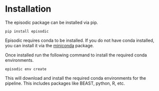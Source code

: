 # Installation

The episodic package can be installed via pip.

```console
pip install episodic
```

Episodic requires conda to be installed. If you do not have conda installed, you can install it via the [miniconda](https://docs.conda.io/en/latest/miniconda.html) package.

Once installed run the following command to install the required conda environments.

```console
episodic env create
```

This will download and install the required conda environments for the pipeline. This includes packages like BEAST, python, R, etc. 